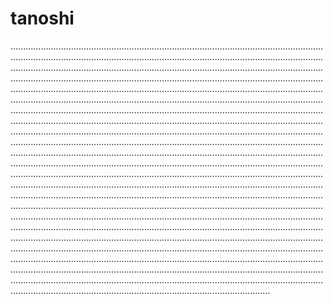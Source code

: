 # tanoshi

...........................................................................................................................................................................................................................................................................................................................................................................................................................................................................................................................................................................................................................................................................................................................................................................................................................................................................................................................................................................................................................................................................................................................................................................................................................................................................................................................................................................................................................................................................................................................................................................................................................................................................................................................................................................................................................................................................................................................................................................................................................................................................................................................................................................................................................................................................................................................................................................................................................................................................................................................................................................................................................................................................................................................................................................................................................................................................................................................................................................................................................................................................